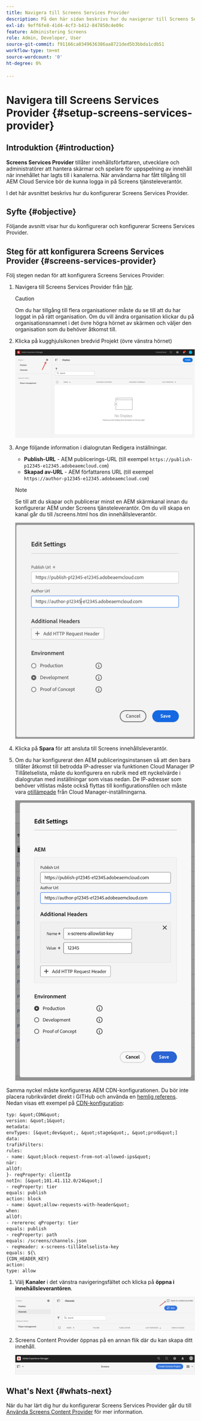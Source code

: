 ```yaml
---
title: Navigera till Screens Services Provider
description: På den här sidan beskrivs hur du navigerar till Screens Services Provider.
exl-id: 9eff6fe8-41d4-4cf3-b412-847850c4e09c
feature: Administering Screens
role: Admin, Developer, User
source-git-commit: f91166ca0349636386aa8721ded5b3bbda1cdb51
workflow-type: tm+mt
source-wordcount: '0'
ht-degree: 0%

---
```


# Navigera till Screens Services Provider {#setup-screens-services-provider}

## Introduktion {#introduction}

**Screens Services Provider** tillåter innehållsförfattaren, utvecklare och administratörer att hantera skärmar och spelare för uppspelning av innehåll när innehållet har lagts till i kanalerna. När användarna har fått tillgång till AEM Cloud Service bör de kunna logga in på Screens tjänsteleverantör.

I det här avsnittet beskrivs hur du konfigurerar Screens Services Provider.


## Syfte {#objective}

Följande avsnitt visar hur du konfigurerar och konfigurerar Screens Services Provider.

## Steg för att konfigurera Screens Services Provider {#screens-services-provider}

Följ stegen nedan för att konfigurera Screens Services Provider:

1. Navigera till Screens Services Provider från [här](https://experience.adobe.com/screens).

   >[!CAUTION]
   >Om du har tillgång till flera organisationer måste du se till att du har loggat in på rätt organisation. Om du vill ändra organisation klickar du på organisationsnamnet i det övre högra hörnet av skärmen och väljer den organisation som du behöver åtkomst till.

1. Klicka på kugghjulsikonen bredvid Projekt (övre vänstra hörnet)

   ![bild](/help/screens-cloud/assets/configure/configure-screens0.png)

1. Ange följande information i dialogrutan Redigera inställningar.
   * **Publish-URL** - AEM publicerings-URL (till exempel `https://publish-p12345-e12345.adobeaemcloud.com`)
   * **Skapad av-URL** - AEM författarens URL (till exempel `https://author-p12345-e12345.adobeaemcloud.com`)

   >[!NOTE]
   >Se till att du skapar och publicerar minst en AEM skärmkanal innan du konfigurerar AEM under Screens tjänsteleverantör. Om du vill skapa en kanal går du till /screens.html hos din innehållsleverantör.

   ![bild](/help/screens-cloud/assets/configure/configure-screens4.png)

1. Klicka på **Spara** för att ansluta till Screens innehållsleverantör.

1. Om du har konfigurerat den AEM publiceringsinstansen så att den bara tillåter åtkomst till betrodda IP-adresser via funktionen Cloud Manager IP Tillåtelselista, måste du konfigurera en rubrik med ett nyckelvärde i dialogrutan med inställningar som visas nedan.
De IP-adresser som behöver vitlistas måste också flyttas till konfigurationsfilen och måste vara [otillämpade](https://experienceleague.adobe.com/en/docs/experience-manager-cloud-service/content/implementing/using-cloud-manager/ip-allow-lists/apply-allow-list) från Cloud Manager-inställningarna.

   ![bild](/help/screens-cloud/assets/configure/configure-screens20.png)

Samma nyckel måste konfigureras AEM CDN-konfigurationen.  Du bör inte placera rubrikvärdet direkt i GITHub och använda en [hemlig referens](https://experienceleague.adobe.com/en/docs/experience-manager-cloud-service/content/implementing/content-delivery/cdn-credentials-authentication#rotating-secrets).
Nedan visas ett exempel på [CDN-konfiguration](https://experienceleague.adobe.com/en/docs/experience-manager-cloud-service/content/security/traffic-filter-rules-including-waf):

    typ: &quot;CDN&quot;
    version: &quot;1&quot;
    metadata:
    envTypes: [&quot;dev&quot;, &quot;stage&quot;, &quot;prod&quot;]
    data:
    trafikFilters:
    rules:
    - name: &quot;block-request-from-not-allowed-ips&quot;
    när:
    allOf:
    }- reqProperty: clientIp
    notIn: [&quot;101.41.112.0/24&quot;]
    - reqProperty: tier
    equals: publish
    action: block
    - name: &quot;allow-requests-with-header&quot;
    when:
    allOf:
    - rerererec qProperty: tier
    equals: publish
    - reqProperty: path
    equals: /screens/channels.json
    - reqHeader: x-screens-tillåtelselista-key
    equals: ${\
    {CDN_HEADER_KEY}
    action:
    type: allow

1. Välj **Kanaler** i det vänstra navigeringsfältet och klicka på **öppna i innehållsleverantören**.

   ![bild](/help/screens-cloud/assets/configure/configure-screens1.png)

1. Screens Content Provider öppnas på en annan flik där du kan skapa ditt innehåll.

   ![bild](/help/screens-cloud/assets/configure/configure-screens2.png)

## What&#39;s Next {#whats-next}

När du har lärt dig hur du konfigurerar Screens Services Provider går du till [Använda Screens Content Provider](https://experienceleague.adobe.com/docs/experience-manager-cloud-service/content/screens-as-cloud-service/configure-screens-cloud/using-screens-content-provider.html#screens-content-provider) för mer information.
